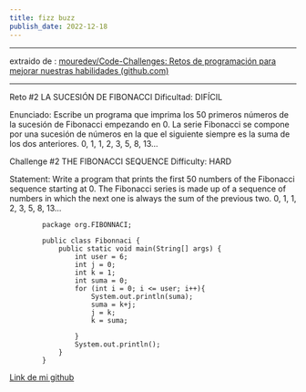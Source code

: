 ```yaml
---
title: fizz buzz
publish_date: 2022-12-18
---
```

---

extraido de : [mouredev/Code-Challenges: Retos de programación para mejorar nuestras habilidades (github.com)](https://github.com/mouredev/Code-Challenges)

---

Reto #2
LA SUCESIÓN DE FIBONACCI
Dificultad: DIFÍCIL

Enunciado: Escribe un programa que imprima los 50 primeros números de la sucesión de Fibonacci empezando en 0.
La serie Fibonacci se compone por una sucesión de números en la que el siguiente siempre es la suma de los dos anteriores.
0, 1, 1, 2, 3, 5, 8, 13...

Challenge #2
THE FIBONACCI SEQUENCE
Difficulty: HARD

Statement: Write a program that prints the first 50 numbers of the Fibonacci sequence starting at 0.
The Fibonacci series is made up of a sequence of numbers in which the next one is always the sum of the previous two.
0, 1, 1, 2, 3, 5, 8, 13...

            package org.FIBONNACI;

            public class Fibonnaci {
                public static void main(String[] args) {
                    int user = 6;
                    int j = 0;
                    int k = 1;
                    int suma = 0;
                    for (int i = 0; i <= user; i++){
                        System.out.println(suma);
                        suma = k+j;
                        j = k;
                        k = suma;

                    }
                    System.out.println();
                }
            }

[Link de mi github](https://github.com/VictorMagrdev)

